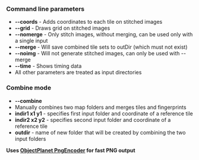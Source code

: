 ### Command line parameters

* **--coords** - Adds coordinates to each tile on stitched images
* **--grid** - Draws grid on stitched images
* **--nomerge** - Only stitch images, without merging, can be used only with a single input
* **--merge <outDir>** - Will save combined tile sets to outDir (which must not exist)
* **--noimg** - Will not generate stitched images, can only be used with --merge
* **--time** - Shows timing data
* All other parameters are treated as input directories

### Combine mode

* **--combine <indir1> <x1> <y1> <indir2> <x2> <y2> <outdir>**
 * Manually combines two map folders and merges tiles and fingerprints
 * **indir1 x1 y1** - specifies first input folder and coordinate of a reference tile
 * **indir2 x2 y2** - specifies second input folder and coordinate of a reference tile
 * **outdir** - name of new folder that will be created by combining the two input folders


**Uses [ObjectPlanet PngEncoder](http://objectplanet.com/pngencoder/) for fast PNG output**